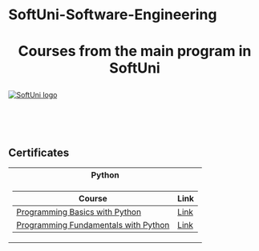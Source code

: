 # SoftUni-Software-Engineering

# <p align="center"> Courses from the main program in SoftUni <p>

<a href="https://softuni.bg/trainings/courses" rel="Courses"> ![SoftUni logo][logo] </a>

[logo]: http://innovationstarterbox.bg/wp-content/uploads/2016/05/Softuni_logo_trasparent.png "Logo Title Text 2"

<br/>
<br/>
<br/>

<h2> Certificates </h2>

<table>

<tr>
  <th> Python </th>
</tr>

<tr>
<td>

| **Course**                                                            | **Link**                                                                 |
| --------------------------------------------------------------------- | -------------------------------------------------------------------------|
| <a href="https://softuni.bg/trainings/3065/programming-basics-with-python-september-2020#lesson-17299" > Programming Basics with Python </a>     | <a href="https://softuni.bg/certificates/details/89202/26e4de33"> Link</a> |
| <a href="https://softuni.bg/trainings/3204/python-fundamentals-january-2021#lesson-21498"> Programming Fundamentals with Python </a>             | <a href="https://softuni.bg/certificates/details/102818/94153ce0"> Link</a> |


</td>

</tr>

</table>

